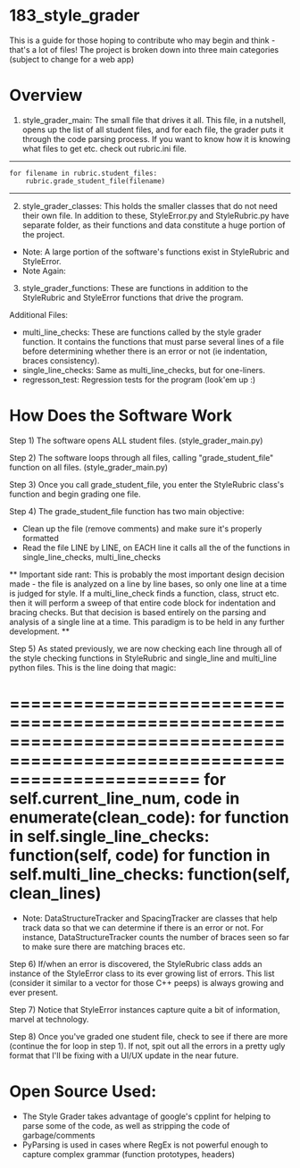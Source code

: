 183_style_grader
==========================================================================================================================
This is a guide for those hoping to contribute who may begin and think - that's a lot of files!  The project is broken down into three main categories (subject to change for a web app)

Overview
==========================================================================================================================

1) style_grader_main: The small file that drives it all.  This file, in a nutshell, opens up the list of all student files, and for each file, the grader puts it through the code parsing process.  If you want to know how it is knowing what files to get etc. check out rubric.ini file.

------------------------------------------------------
    for filename in rubric.student_files:
        rubric.grade_student_file(filename)
------------------------------------------------------

2) style_grader_classes: This holds the smaller classes that do not need their own file.  In addition to these, StyleError.py and StyleRubric.py have separate folder, as their functions and data constitute a huge portion of the project.

- Note: A large portion of the software's functions exist in StyleRubric and StyleError.
- Note Again: 

3) style_grader_functions: These are functions in addition to the StyleRubric and StyleError functions that drive the program.


Additional Files:
- multi_line_checks: These are functions called by the style grader function.  It contains the functions that must parse several lines of a file before determining whether there is an error or not (ie indentation, braces consistency).
- single_line_checks: Same as multi_line_checks, but for one-liners.
- regresson_test: Regression tests for the program (look'em up :)



How Does the Software Work
==========================================================================================================================
Step 1) The software opens ALL student files. (style_grader_main.py)

Step 2) The software loops through all files, calling "grade_student_file" function on all files. (style_grader_main.py)

Step 3) Once you call grade_student_file, you enter the StyleRubric class's function and begin grading one file.

Step 4) The grade_student_file function has two main objective:
  - Clean up the file (remove comments) and make sure it's properly formatted
  - Read the file LINE by LINE, on EACH line it calls all the of the functions in single_line_checks, multi_line_checks


** Important side rant: This is probably the most important design decision made - the file is analyzed on a line by line bases, so only one line at a time is judged for style.  If a multi_line_check finds a function, class, struct etc. then it will perform a sweep of that entire code block for indentation and bracing checks.  But that decision is based entirely on the parsing and analysis of a single line at a time.  This paradigm is to be held in any further development. **

Step 5) As stated previously, we are now checking each line through all of the style checking functions in StyleRubric and single_line and multi_line python files.  This is the line doing that magic:

==========================================================================================================================
       for self.current_line_num, code in enumerate(clean_code):
            for function in self.single_line_checks: function(self, code)
            for function in self.multi_line_checks: function(self, clean_lines)
==========================================================================================================================

- Note: DataStructureTracker and SpacingTracker are classes that help track data so that we can determine if there is an error or not.  For instance, DataStructureTracker counts the number of braces seen so far to make sure there are matching braces etc.

Step 6) If/when an error is discovered, the StyleRubric class adds an instance of the StyleError class to its ever growing list of errors.  This list (consider it similar to a vector for those C++ peeps) is always growing and ever present.

Step 7) Notice that StyleError instances capture quite a bit of information, marvel at technology.

Step 8) Once you've graded one student file, check to see if there are more (continue the for loop in step 1).  If not, spit out all the errors in a pretty ugly format that I'll be fixing with a UI/UX update in the near future.


Open Source Used:
==========================================================================================================================
  - The Style Grader takes advantage of google's cpplint for helping to parse some of the code, as well as stripping the code of garbage/comments
  -  PyParsing is used in cases where RegEx is not powerful enough to capture complex grammar (function prototypes, headers)

